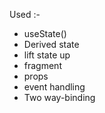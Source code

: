 Used :-
* useState()
* Derived state
* lift state up
* fragment
* props
* event handling
* Two way-binding

